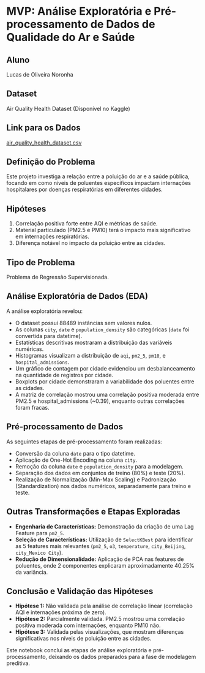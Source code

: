 # MVP: Análise Exploratória e Pré-processamento de Dados de Qualidade do Ar e Saúde

## Aluno
Lucas de Oliveira Noronha

## Dataset
Air Quality Health Dataset (Disponível no Kaggle)

## Link para os Dados
[air_quality_health_dataset.csv](https://github.com/LDONoronha/MVP_analise_exploratoria_de_dados/blob/main/air_quality_health_dataset.csv)

## Definição do Problema
Este projeto investiga a relação entre a poluição do ar e a saúde pública, focando em como níveis de poluentes específicos impactam internações hospitalares por doenças respiratórias em diferentes cidades.

## Hipóteses
1.  Correlação positiva forte entre AQI e métricas de saúde.
2.  Material particulado (PM2.5 e PM10) terá o impacto mais significativo em internações respiratórias.
3.  Diferença notável no impacto da poluição entre as cidades.

## Tipo de Problema
Problema de Regressão Supervisionada.

## Análise Exploratória de Dados (EDA)
A análise exploratória revelou:
*   O dataset possui 88489 instâncias sem valores nulos.
*   As colunas `city`, `date` e `population_density` são categóricas (`date` foi convertida para datetime).
*   Estatísticas descritivas mostraram a distribuição das variáveis numéricas.
*   Histogramas visualizam a distribuição de `aqi`, `pm2_5`, `pm10`, e `hospital_admissions`.
*   Um gráfico de contagem por cidade evidenciou um desbalanceamento na quantidade de registros por cidade.
*   Boxplots por cidade demonstraram a variabilidade dos poluentes entre as cidades.
*   A matriz de correlação mostrou uma correlação positiva moderada entre PM2.5 e hospital_admissions (~0.39), enquanto outras correlações foram fracas.

## Pré-processamento de Dados
As seguintes etapas de pré-processamento foram realizadas:
*   Conversão da coluna `date` para o tipo datetime.
*   Aplicação de One-Hot Encoding na coluna `city`.
*   Remoção da coluna `date` e `population_density` para a modelagem.
*   Separação dos dados em conjuntos de treino (80%) e teste (20%).
*   Realização de Normalização (Min-Max Scaling) e Padronização (Standardization) nos dados numéricos, separadamente para treino e teste.

## Outras Transformações e Etapas Exploradas
*   **Engenharia de Características:** Demonstração da criação de uma Lag Feature para `pm2_5`.
*   **Seleção de Características:** Utilização de `SelectKBest` para identificar as 5 features mais relevantes (`pm2_5`, `o3`, `temperature`, `city_Beijing`, `city_Mexico City`).
*   **Redução de Dimensionalidade:** Aplicação de PCA nas features de poluentes, onde 2 componentes explicaram aproximadamente 40.25% da variância.

## Conclusão e Validação das Hipóteses
*   **Hipótese 1:** Não validada pela análise de correlação linear (correlação AQI e internações próxima de zero).
*   **Hipótese 2:** Parcialmente validada. PM2.5 mostrou uma correlação positiva moderada com internações, enquanto PM10 não.
*   **Hipótese 3:** Validada pelas visualizações, que mostram diferenças significativas nos níveis de poluição entre as cidades.

Este notebook conclui as etapas de análise exploratória e pré-processamento, deixando os dados preparados para a fase de modelagem preditiva.
